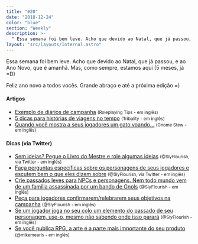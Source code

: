 ```yaml
---
title: "#20"
date: "2018-12-24"
color: "blue"
section: "Weekly"
description: >-
  " Essa semana foi bem leve. Acho que devido ao Natal, que já passou, e ao Ano Novo, que é amanhã. Mas, como sempre, estamos aqui (5 meses, já =D) Feliz ano novo a todos vocês. Grande abraço e até a próxima edição =)"
layout: "src/layouts/Internal.astro"
---
```


Essa semana foi bem leve. Acho que devido ao Natal, que já passou, e ao Ano Novo, que é amanhã. Mas, como sempre, estamos aqui (5 meses, já =D)

Feliz ano novo a todos vocês. Grande abraço e até a próxima edição =)

#### Artigos

- [Exemplo de diários de campanha] <small>(Roleplaying Tips - em inglês)</small>
- [5 dicas para histórias de viagens no tempo] <small>(Tribality - em inglês)</small>
- [Quando você mostra a seus jogadores um gato voando...] <small>(Gnome Stew - em inglês)</small>

#### Dicas (via Twitter)

- [Sem ideias? Pegue o Livro do Mestre e role algumas ideias] <small>(@SlyFlourish, via Twitter - em inglês)</small>
- [Faça perguntas específicas sobre os personagens de seus jogadores e escutem bem o que eles dizem sobre] <small>(@SlyFlourish, via Twitter - em inglês)</small>
- [Crie passados leves para NPCs e personagens. Nem todo mundo vem de um família assassinada por um bando de Gnols] <small>(@SlyFlourish - em inglês)</small>
- [Peça para jogadores confirmarem/relebrarem seus objetivos na campanha] <small>(@SlyFlourish - em inglês)</small>
- [Se um jogador joga no seu colo um elemento do passado de seu personagem, use-o, mesmo não sabendo onde isso parará] <small>(@SlyFlourish - em inglês)</small>
- [Se você publica RPG, a arte é a parte mais importante do seu produto] <small>(@mikemearls - em inglês)</small>

[exemplo de diários de campanha]: https://www.roleplayingtips.com/news/rpt-campaign-journal-example/
[5 dicas para histórias de viagens no tempo]: https://www.tribality.com/2018/12/27/five-tips-for-time-travel-stories/
[quando você mostra a seus jogadores um gato voando...]: https://gnomestew.com/when-you-show-your-players-a-flying-cat/
[sem ideias? pegue o livro do mestre e role algumas ideias]: https://twitter.com/SlyFlourish/status/1079467397445283841
[faça perguntas específicas sobre os personagens de seus jogadores e escutem bem o que eles dizem sobre]: https://twitter.com/SlyFlourish/status/1078697455141732353
[crie passados leves para npcs e personagens. nem todo mundo vem de um família assassinada por um bando de gnols]: https://twitter.com/SlyFlourish/status/1078350196378136576
[peça para jogadores confirmarem/relebrarem seus objetivos na campanha]: https://twitter.com/SlyFlourish/status/1077972674029207552
[se um jogador joga no seu colo um elemento do passado de seu personagem, use-o, mesmo não sabendo onde isso parará]: https://twitter.com/SlyFlourish/status/1077610186938990592
[se você publica rpg, a arte é a parte mais importante do seu produto]: https://twitter.com/mikemearls/status/1078393482618712064
